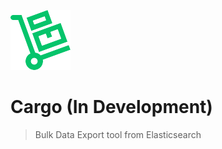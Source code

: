 ![cargo](https://github.com/maitray16/Cargo/blob/master/services/cargo_ui/public/package-96.png)

# Cargo (In Development)
> Bulk Data Export tool from Elasticsearch
